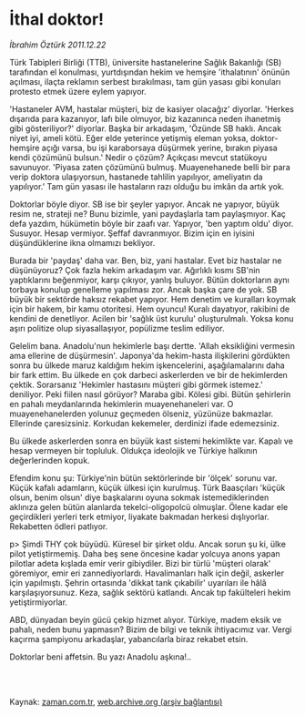 # İthal doktor!

*İbrahim Öztürk 2011.12.22*

<td class="columnist-detail">
<p>Türk Tabipleri Birliği (TTB), üniversite hastanelerine Sağlık Bakanlığı (SB) tarafından el konulması, yurtdışından hekim ve hemşire 'ithalatının' önünün açılması, ilaçta reklamın serbest bırakılması, tam gün yasası gibi konuları protesto etmek üzere eylem yapıyor.</p>
<p>
<div id="haberMetinDiv">
<p> 'Hastaneler AVM, hastalar müşteri, biz de kasiyer olacağız' diyorlar. 'Herkes dışarıda para kazanıyor, lafı bile olmuyor, biz kazanınca neden ihanetmiş gibi gösteriliyor?' diyorlar. Başka bir arkadaşım, 'Özünde SB haklı. Ancak niyet iyi, ameli kötü. Eğer elde yeterince yetişmiş eleman yoksa, doktor-hemşire açığı varsa, bu işi karaborsaya düşürmek yerine, bırakın piyasa kendi çözümünü bulsun.' Nedir o çözüm? Açıkçası mevcut statükoyu savunuyor. 'Piyasa zaten çözümünü bulmuş. Muayenehanede belli bir para verip doktora ulaşıyorsun, hastanede tahlilin yapılıyor, ameliyatın da yapılıyor.' Tam gün yasası ile hastaların razı olduğu bu imkân da artık yok.

<p> Doktorlar böyle diyor. SB ise bir şeyler yapıyor. Ancak ne yapıyor, büyük resim ne, strateji ne? Bunu bizimle, yani paydaşlarla tam paylaşmıyor. Kaç defa yazdım, hükümetin böyle bir zaafı var. Yapıyor, 'ben yaptım oldu' diyor. Susuyor. Hesap vermiyor. Şeffaf davranmıyor. Bizim için en iyisini düşündüklerine ikna olmamızı bekliyor.

<p> Burada bir 'paydaş' daha var. Ben, biz, yani hastalar. Evet biz hastalar ne düşünüyoruz? Çok fazla hekim arkadaşım var. Ağırlıklı kısmı SB'nin yaptıklarını beğenmiyor, karşı çıkıyor, yanlış buluyor. Bütün doktorların aynı torbaya konulup genelleme yapılması zor. Ancak başka çare de yok. SB büyük bir sektörde haksız rekabet yapıyor. Hem denetim ve kuralları koymak için bir hakem, bir kamu otoritesi. Hem oyuncu! Kuralı dayatıyor, rakibini de kendini de denetliyor. Acilen bir 'sağlık üst kurulu' oluşturulmalı. Yoksa konu aşırı politize olup siyasallaşıyor, popülizme teslim ediliyor.

<p> Gelelim bana. Anadolu'nun hekimlerle başı dertte. 'Allah eksikliğini vermesin ama ellerine de düşürmesin'. Japonya'da hekim-hasta ilişkilerini gördükten sonra bu ülkede maruz kaldığım hekim işkencelerini, aşağılamalarını daha bir fark ettim. Bu ülkede en çok darbeci askerlerden ve bir de hekimlerden çektik. Sorarsanız 'Hekimler hastasını müşteri gibi görmek istemez.' deniliyor. Peki fiilen nasıl görüyor? Maraba gibi. Kölesi gibi. Bütün şehirlerin en pahalı meydanlarında hekimlerin muayenehaneleri var. O muayenehanelerden yolunuz geçmeden ölseniz, yüzünüze bakmazlar. Ellerinde çaresizsiniz. Korkudan kekemeler, derdinizi ifade edemezsiniz. 

<p> Bu ülkede askerlerden sonra en büyük kast sistemi hekimlikte var. Kapalı ve hesap vermeyen bir topluluk. Oldukça ideolojik ve Türkiye halkının değerlerinden kopuk.

<p> Efendim konu şu: Türkiye'nin bütün sektörlerinde bir 'ölçek' sorunu var. Küçük kafalı adamların, küçük ülkesi için kurulmuş. Türk Baasçıları 'küçük olsun, benim olsun' diye başkalarını oyuna sokmak istemediklerinden aklınıza gelen bütün alanlarda tekelci-oligopolcü olmuşlar. Ölene kadar ele geçirdikleri yerleri terk etmiyor, liyakate bakmadan herkesi dışlıyorlar. Rekabetten ödleri patlıyor.

p&gt; Şimdi THY çok büyüdü. Küresel bir şirket oldu. Ancak sorun şu ki, 
ülke pilot yetiştirmemiş. Daha beş sene öncesine kadar yolcuya anons yapan pilotlar adeta kışlada emir verir gibiydiler. Bizi bir türlü 'müşteri olarak' göremiyor, emir eri zannediyorlardı. Havalimanları halk için değil, askerler için yapılmıştı. Şehrin ortasında 'dikkat tank çıkabilir' uyarıları ile hâlâ karşılaşıyorsunuz. Keza, sağlık sektörü katlandı. Ancak tıp fakülteleri hekim yetiştirmiyorlar. 

<p> ABD, dünyadan beyin gücü çekip hizmet alıyor. Türkiye, madem eksik ve pahalı, neden bunu yapmasın? Bizim de bilgi ve teknik ihtiyacımız var. Vergi kaçırma şampiyonu arkadaşlar, yabancılarla biraz rekabet etsin.
<p> Doktorlar beni affetsin. Bu yazı Anadolu aşkına!.. </p></p></p></p></p></p></p></p></div>
</p>


<p><br>
		 </br></p></td>

Kaynak: [zaman.com.tr](http://zaman.com.tr/yazar.do?yazino=1218187), [web.archive.org (arşiv bağlantısı)](http://web.archive.org/web/20120113151207/http://www.zaman.com.tr:80/yazar.do?yazino=1218187)
